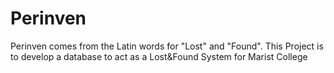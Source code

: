 # Perinven
Perinven comes from the Latin words for "Lost" and "Found". This Project is to develop a database to act as a Lost&amp;Found System for Marist College
